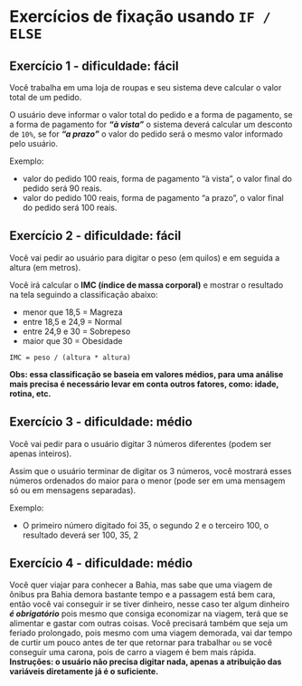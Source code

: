 # Exercícios de fixação usando `IF / ELSE`

## Exercício 1 - dificuldade: fácil
Você trabalha em uma loja de roupas e seu sistema deve calcular o valor total de um pedido.

O usuário deve informar o valor total do pedido e a forma de pagamento, se a forma de pagamento for ***“à vista”*** o sistema deverá calcular um desconto de `10%`, se for ***“a prazo”*** o valor do pedido será o mesmo valor informado pelo usuário.

Exemplo: 
- valor do pedido 100 reais, forma de pagamento “à vista”, o valor final do pedido será 90 reais.
- valor do pedido 100 reais, forma de pagamento “a prazo”, o valor final do pedido será 100 reais.

## Exercício 2 - dificuldade: fácil
Você vai pedir ao usuário para digitar o peso (em quilos) e em seguida a altura (em metros).

Você irá calcular o **IMC (índice de massa corporal)** e mostrar o resultado na tela seguindo a classificação abaixo:
- menor que 18,5 = Magreza
- entre 18,5 e 24,9 = Normal
- entre 24,9 e 30 = Sobrepeso
- maior que  30 = Obesidade

`IMC = peso / (altura * altura)`

**Obs: essa classificação se baseia em valores médios, para uma análise mais precisa é necessário levar em conta outros fatores, como: idade, rotina, etc.**

## Exercício 3 - dificuldade: médio
Você vai pedir para o usuário digitar 3 números diferentes (podem ser apenas inteiros).

Assim que o usuário terminar de digitar os 3 números, você mostrará esses números ordenados do maior para o menor (pode ser em uma mensagem só ou em mensagens separadas).

Exemplo: 
- O primeiro número digitado foi 35, o segundo 2 e o terceiro 100, o resultado deverá ser 100, 35, 2

## Exercício 4 - dificuldade: médio
Você quer viajar para conhecer a Bahia, mas sabe que uma viagem de ônibus pra Bahia demora bastante tempo e a passagem está bem cara, então você vai conseguir ir se tiver dinheiro, nesse caso ter algum dinheiro ***é obrigatório*** pois mesmo que consiga economizar na viagem, terá que se alimentar e gastar com outras coisas. Você precisará também que seja um feriado prolongado, pois mesmo com uma viagem demorada, vai dar tempo de curtir um pouco antes de ter que retornar para trabalhar `ou` se você conseguir uma carona, pois de carro a viagem é bem mais rápida.
**Instruções: o usuário não precisa digitar nada, apenas a atribuição das variáveis diretamente já é o suficiente.**
